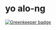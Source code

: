 # yo alo-ng

[![Greenkeeper badge](https://badges.greenkeeper.io/Alorel/generator-alo-ng.svg)](https://greenkeeper.io/)

